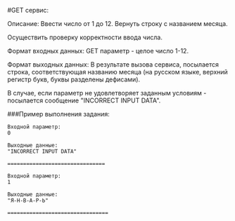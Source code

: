 #GET сервис:

Описание: Ввести число от 1 до 12. Вернуть строку 
с названием месяца.

Осуществить проверку корректности ввода числа.

 

Формат входных данных: GET параметр - целое число 1-12.

 

Формат выходных данных: В результате вызова сервиса,
 посылается строка, соответствующая названию месяца 
 (на русском языке, верхний регистр букв, буквы 
 разделены дефисами).

В случае, если параметр не удовлетворяет заданным
 условиям - посылается сообщение "INCORRECT INPUT DATA".

 

###Пример выполнения задания:

    Входной параметр:
    0 

    Выходные данные:
    "INCORRECT INPUT DATA"
 
    ===============================

    Входной параметр:
    1 

    Выходные данные:
    "Я-Н-В-А-Р-Ь"
    
    ================================
